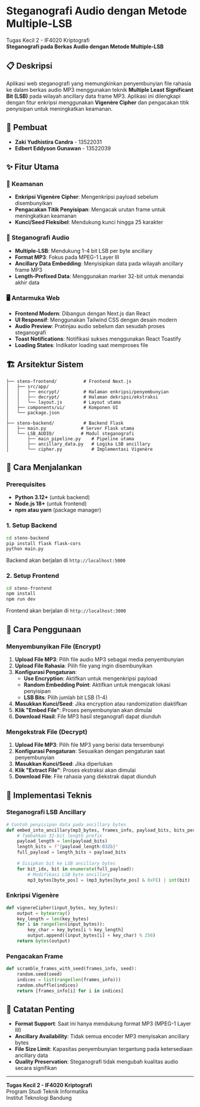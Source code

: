 # Steganografi Audio dengan Metode Multiple-LSB

Tugas Kecil 2 - IF4020 Kriptografi  
**Steganografi pada Berkas Audio dengan Metode Multiple-LSB**

## 📋 Deskripsi

Aplikasi web steganografi yang memungkinkan penyembunyian file rahasia ke dalam berkas audio MP3 menggunakan teknik **Multiple Least Significant Bit (LSB)** pada wilayah ancillary data frame MP3. Aplikasi ini dilengkapi dengan fitur enkripsi menggunakan **Vigenère Cipher** dan pengacakan titik penyisipan untuk meningkatkan keamanan.

## 👥 Pembuat

- **Zaki Yudhistira Candra** - 13522031
- **Edbert Eddyson Gunawan** - 13522039

## ✨ Fitur Utama

### 🔐 Keamanan
- **Enkripsi Vigenère Cipher**: Mengenkripsi payload sebelum disembunyikan
- **Pengacakan Titik Penyisipan**: Mengacak urutan frame untuk meningkatkan keamanan
- **Kunci/Seed Fleksibel**: Mendukung kunci hingga 25 karakter

### 🎵 Steganografi Audio
- **Multiple-LSB**: Mendukung 1-4 bit LSB per byte ancillary
- **Format MP3**: Fokus pada MPEG-1 Layer III
- **Ancillary Data Embedding**: Menyisipkan data pada wilayah ancillary frame MP3
- **Length-Prefixed Data**: Menggunakan marker 32-bit untuk menandai akhir data

### 🖥️ Antarmuka Web
- **Frontend Modern**: Dibangun dengan Next.js dan React
- **UI Responsif**: Menggunakan Tailwind CSS dengan desain modern
- **Audio Preview**: Pratinjau audio sebelum dan sesudah proses steganografi
- **Toast Notifications**: Notifikasi sukses menggunakan React Toastify
- **Loading States**: Indikator loading saat memproses file

## 🏗️ Arsitektur Sistem

```
├── steno-frontend/          # Frontend Next.js
│   ├── src/app/
│   │   ├── encrypt/         # Halaman enkripsi/penyembunyian
│   │   ├── decrypt/         # Halaman dekripsi/ekstraksi
│   │   └── layout.js        # Layout utama
│   ├── components/ui/       # Komponen UI
│   └── package.json
│
├── steno-backend/           # Backend Flask
│   ├── main.py             # Server Flask utama
│   └── LSB_AUDIO/          # Modul steganografi
│       ├── main_pipeline.py    # Pipeline utama
│       ├── ancillary_data.py   # Logika LSB ancillary
│       └── cipher.py           # Implementasi Vigenère
```

## 🚀 Cara Menjalankan

### Prerequisites
- **Python 3.12+** (untuk backend)
- **Node.js 18+** (untuk frontend)
- **npm atau yarn** (package manager)

### 1. Setup Backend

```bash
cd steno-backend
pip install flask flask-cors
python main.py
```

Backend akan berjalan di `http://localhost:5000`

### 2. Setup Frontend

```bash
cd steno-frontend
npm install
npm run dev
```

Frontend akan berjalan di `http://localhost:3000`

## 📖 Cara Penggunaan

### Menyembunyikan File (Encrypt)

1. **Upload File MP3**: Pilih file audio MP3 sebagai media penyembunyian
2. **Upload File Rahasia**: Pilih file yang ingin disembunyikan
3. **Konfigurasi Pengaturan**:
   - **Use Encryption**: Aktifkan untuk mengenkripsi payload
   - **Random Embedding Point**: Aktifkan untuk mengacak lokasi penyisipan
   - **LSB Bits**: Pilih jumlah bit LSB (1-4)
4. **Masukkan Kunci/Seed**: Jika encryption atau randomization diaktifkan
5. **Klik "Embed File"**: Proses penyembunyian akan dimulai
6. **Download Hasil**: File MP3 hasil steganografi dapat diunduh

### Mengekstrak File (Decrypt)

1. **Upload File MP3**: Pilih file MP3 yang berisi data tersembunyi
2. **Konfigurasi Pengaturan**: Sesuaikan dengan pengaturan saat penyembunyian
3. **Masukkan Kunci/Seed**: Jika diperlukan
4. **Klik "Extract File"**: Proses ekstraksi akan dimulai
5. **Download File**: File rahasia yang diekstrak dapat diunduh

## 🔧 Implementasi Teknis

### Steganografi LSB Ancillary

```python
# Contoh penyisipan data pada ancillary bytes
def embed_into_ancillary(mp3_bytes, frames_info, payload_bits, bits_per_byte=1):
    # Tambahkan 32-bit length prefix
    payload_length = len(payload_bits)
    length_bits = f"{payload_length:032b}"
    full_payload = length_bits + payload_bits
    
    # Sisipkan bit ke LSB ancillary bytes
    for bit_idx, bit in enumerate(full_payload):
        # Modifikasi LSB byte ancillary
        mp3_bytes[byte_pos] = (mp3_bytes[byte_pos] & 0xFE) | int(bit)
```

### Enkripsi Vigenère

```python
def vignereCipher(input_bytes, key_bytes):
    output = bytearray()
    key_length = len(key_bytes)
    for i in range(len(input_bytes)):
        key_char = key_bytes[i % key_length]
        output.append((input_bytes[i] + key_char) % 256)
    return bytes(output)
```

### Pengacakan Frame

```python
def scramble_frames_with_seed(frames_info, seed):
    random.seed(seed)
    indices = list(range(len(frames_info)))
    random.shuffle(indices)
    return [frames_info[i] for i in indices]
```

## 📝 Catatan Penting

- **Format Support**: Saat ini hanya mendukung format MP3 (MPEG-1 Layer III)
- **Ancillary Availability**: Tidak semua encoder MP3 menyisakan ancillary bytes
- **File Size Limit**: Kapasitas penyembunyian tergantung pada ketersediaan ancillary data
- **Quality Preservation**: Steganografi tidak mengubah kualitas audio secara signifikan

---

**Tugas Kecil 2 - IF4020 Kriptografi**  
Program Studi Teknik Informatika  
Institut Teknologi Bandung